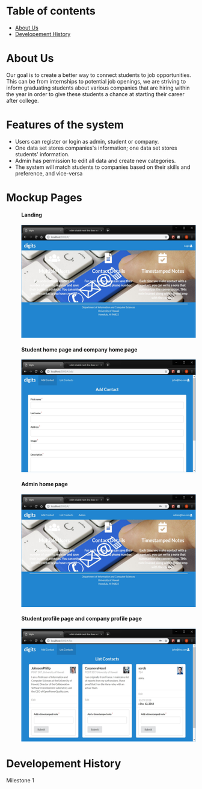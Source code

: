 # Table of contents

* [About Us](#about-us)
* [Developement History](#developement-history)

# About Us
Our goal is to create a better way to connect students to job opportunities. This can be from internships to potential job openings, we are striving to inform graduating students about various companies that are hiring within the year in order to give these students a chance at starting their career after college. 

# Features of the system
<ul>
  <li>Users can register or login as admin, student or company.</li>
  <li>One data set stores companies's information; one data set stores students' information.</li>
  <li>Admin has permission to edit all data and create new categories.</li>
  <li>The system will match students to companies based on their skills and preference, and vice-versa</li>
</ul>

# Mockup Pages

  <dir>
  <h4>Landing<h4>
  <img src="doc/landing.png" height="300" width="500">
  </dir>
  <dir>
  <h4>Student home page and company home page</h4>
  <img src="doc/addContact.jpg" height="300" width="500">
  </dir>
  <dir>
  <h4>Admin home page</h4>
  <img src="doc/adminMode.jpg" height="300" width="500">
  </dir>
  <dir>
  <h4>Student profile page and company profile page</h4>
  <img src="doc/listcontact.jpg" height="300" width="500">
  </dir>


# Developement History
Milestone 1
